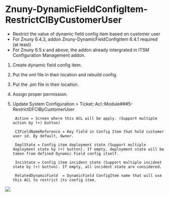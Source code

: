 # Znuny-DynamicFieldConfigItem-RestrictCIByCustomerUser
- Restrict the value of dynamic field config item based on customer user
- For Znuny 6.4.3, addon Znuny-DynamicFieldConfigItem 6.4.1 required (at least)
- For Znuny 6.5.x and above, the addon already intergrated in ITSM Configuration Management addon. 

1. Create dynamic field config item.
2. Put the xml file in their location and rebuild config.
3. Put the .pm file in their location.
4. Assign proper permission.
5. Update System Configuration > Ticket::Acl::Module###5-RestrictDFCIByCustomerUser

		Action = Screen where this ACL will be apply. (Support multiple action by (+) button)
		
		CIFieldNameReference = Key field in Config Item that hold customer user id. By default, Owner.
		
		DeplState = Config item deployment state (Support multiple deployment state by (+) button). If empty, deployment state will be taken from defined Dynamic Field config itself.
	
		InciState = Config item incident state (Support multiple incidnet state by (+) button). If empty, all incident state are considered.
	
		RelatedDynamicField  = DynamicField ConfigItem name that will use this ACL to restrict its config item.
	
		

![](https://github.com/mo-azfar/Znuny-DynamicFieldConfigItem-RestrictCIByCustomerUser/blob/main/DFCI.gif)
